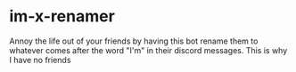 # im-x-renamer
Annoy the life out of your friends by having this bot rename them to whatever comes after the word "I'm" in their discord messages. This is why I have no friends
